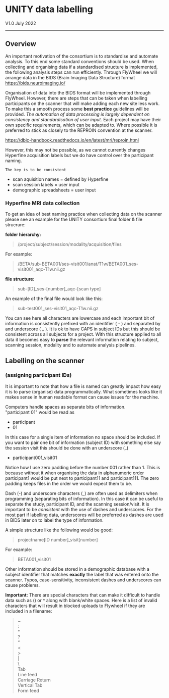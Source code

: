 # UNITY data labelling
V1.0 July 2022   

---
## Overview
    
An important motivation of the consortium is to standardise and automate analysis. To this end some standard conventions should be used. When collecting and organising data if a standardised structure is implemented, the following analysis steps can run efficiently. Through FlyWheel we will arrange data in the BIDS (Brain Imaging Data Structure) format https://bids.neuroimaging.io/  

Organisation of data into the BIDS format will be implemented through FlyWheel. However, there are steps that can be taken when labelling participants on the scanner that will make adding each new site less work.
To make this a smooth process some **best practice** guidelines will be provided. *The automation of data processing is largely dependent on consistency and standardisation of user input.* Each project may have their own specific requirements, which can be adapted to. Where possible it is preferred to stick as closely to the REPROIN convention at the scanner.   

https://dbic-handbook.readthedocs.io/en/latest/mri/reproin.html  

However, this may not be possible, as we cannot currently changes Hyperfine acquisition labels but we do have control over the participant naming. 

    The key is to be consistent

- scan aquisition names = defined by Hyperfine
- scan session labels = user input 
- demographic spreadsheets = user input

### Hyperfine MRI data collection
To get an idea of best naming practice when collecting data on the scanner please see an example for the UNITY consortium final folder & file strucrure:

**folder hierarchy:** 
> /project/subject/session/modality/acquisition/files

For example:
> /BETA/sub-BETA001/ses-visit001/anat/T1w/BETA001_ses-visit001_aqc-T1w.nii.gz

**file structure:**
> sub-[ID]_ses-[number]_aqc-[scan type]

An example of the final file would look like this:
> sub-test001_ses-visit01_aqc-T1w.nii.gz
 
You can see here all characters are lowercase and each important bit of information is consistently prefixed with an identifier ( - ) and separated by and underscore ( _ ). It is ok to have CAPS in subject IDs but this should be consistent across all subjects for a project.
 With this structure applied to all data it becomes easy to __parse__ the relevant information relating to subject, scanning session, modality and to automate analysis pipelines. 

## Labelling on the scanner 
### (assigning participant IDs)

It is important to note that how a file is named can greatly impact how easy it is to parse (organise) data programmatically. What sometimes looks like it makes sense in human readable format can cause issues for the machine. 

Computers handle spaces as separate bits of information.  
"participant 01" would be read as 
- participant 
- 01    

In this case for a single item of information no space should be included. If you want to pair one bit of information (subject ID) with something else say the session visit this should be done with an underscore (_)
- participant001_visit01

Notice how I use zero padding before the number 001 rather than 1. This is because without it when organising the data in alphanumeric order participant1 would be put next to participant11 and participant111. The zero padding keeps files in the order we would expect them to be. 


Dash (-) and underscore characters (_) are often used as delimiters when programming (separating bits of information). In this case it can be useful to separate the study, participant ID, and the scanning session/visit. It is important to be *consistent* with the use of dashes and underscores. 
For the most part if labelling data, underscores will be preferred as dashes are used in BIDS later on to label the type of information.

A simple structure like the following would be good:
> projectname[ID number]_visit[number]   

For example:   
> BETA001_visit01

Other information should be stored in a demographic database with a subject identifier that matches **exactly** the label that was entered onto the scanner. Typos, case-sensitivity, inconsistent dashes and underscores can cause problems.

**Important:** There are special characters that can make it difficult to handle data such as () or ^ along with blank/white spaces. Here is a list of invalid characters that will result in blocked uploads to Flywheel if they are included in a filename:
> \~  
> \:  
> \*  
> \?  
> “  
> \<  
> \>  
> \|  
> \\  
> Tab  
> Line feed  
> Carriage Return  
> Vertical Tab  
> Form feed   



